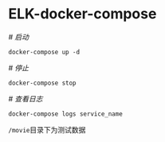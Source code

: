# ELK-docker-compose

*# 启动* 

```shell
docker-compose up -d
```

 *# 停止* 

```shell
docker-compose stop
```

 *# 查看日志*

```shell
docker-compose logs service_name
```



`/movie`目录下为测试数据

